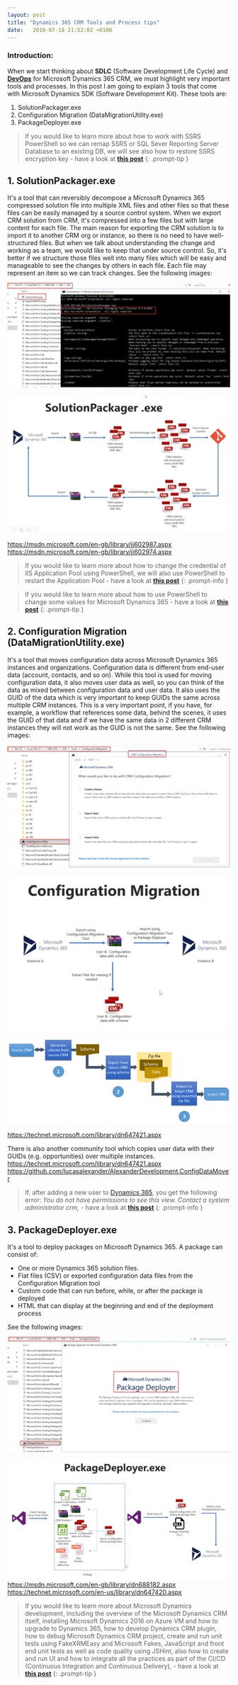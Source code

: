 ```yaml
---
layout: post
title: "Dynamics 365 CRM Tools and Process tips"
date:   2018-07-18 21:52:02 +0100
---
```


### Introduction:

When we start thinking about **SDLC** (Software Development Life Cycle) and [**DevOps**](https://blogs.msdn.microsoft.com/devops/) for Microsoft Dynamics 365 CRM, we must highlight very important tools and processes. In this post I am going to explain 3 tools that come with Microsoft Dynamics SDK (Software Development Kit). These tools are:

1. SolutionPackager.exe
2. Configuration Migration (DataMigrationUtility.exe)
3. PackageDeployer.exe

>If you would like to learn more about how to work with SSRS PowerShell so we can remap SSRS or SQL Sever Reporting Server Database to an existing DB, we will see also how to restore SSRS encryption key - have a look at [**this post**](https://mohamedradwan-devops.github.io/posts/working-with-ssrs-sql-server-reporting-server-powershell/)
{: .prompt-tip }

## 1. SolutionPackager.exe

It\'s a tool that can reversibly decompose a Microsoft Dynamics 365 compressed solution file into multiple XML files and other files so that these files can be easily managed by a source control system. When we export CRM solution from CRM, it\'s compressed into a few files but with large content for each file. The main reason for exporting the CRM solution is to import it to another CRM org or instance, so there is no need to have well-structured files. But when we talk about understanding the change and working as a team, we would like to keep that under source control. So, it\'s better if we structure those files well into many files which will be easy and manageable to see the changes by others in each file. Each file may represent an item so we can track changes. See the following images:

![CRM SolutionPackager](/assets/images/2018/07/CRM-SolutionPackager-1024x478.png)

![CRM SolutionPackager workflow](/assets/images/2018/07/CRM-SolutionPackager-workflow-1024x634.png)

<https://msdn.microsoft.com/en-gb/library/jj602987.aspx>
<https://msdn.microsoft.com/en-gb/library/jj602974.aspx>

>If you would like to learn more about how to change the credential of IIS Application Pool using PowerShell, we will also use PowerShell to restart the Application Pool - have a look at [**this post**](https://mohamedradwan-devops.github.io/posts/working-with-iis-powershell/)
{: .prompt-info }

>If you would like to learn more about how to use PowerShell to change some values for Microsoft Dynamics 365 - have a look at [**this post**](https://mohamedradwan-devops.github.io/posts/working-with-microsoft-dynamics-365-powershell/)
{: .prompt-tip }

## 2. Configuration Migration (DataMigrationUtility.exe)

It\'s a tool that moves configuration data across Microsoft Dynamics 365 instances and organizations. Configuration data is different from end-user data (account, contacts, and so on). While this tool is used for moving configuration data, it also moves user data as well, so you can think of the data as mixed between configuration data and user data. It also uses the GUID of the data which is very important to keep GUIDs the same across multiple CRM instances. This is a very important point, if you have, for example, a workflow that references some data, behind the scenes, it uses the GUID of that data and if we have the same data in 2 different CRM instances they will not work as the GUID is not the same. See the following images:

![CRM Configuration Migration](/assets/images/2018/07/CRM-Configuration-Migration-1024x562.png)

![CRM Configuration Migration workflow](/assets/images/2018/07/CRM-Configuration-Migration-workflow-1024x716.png)

![CRM Configuration Migration process and files](/assets/images/2018/07/CRM-Configuration-Migration-process-and-files.png)

<https://technet.microsoft.com/library/dn647421.aspx>

There is also another community tool which copies user data with their GUIDs (e.g. opportunities) over multiple instances.
<https://technet.microsoft.com/library/dn647421.aspx>
<https://github.com/lucasalexander/AlexanderDevelopment.ConfigDataMover>

>If, after adding a new user to [Dynamics 365](https://dynamics.microsoft.com/en-gb/), you get the following error: *You do not have permissions to see this view. Contact a system administrator crm,* - have a look at [**this post**](https://mohamedradwan-devops.github.io/posts/fix-you-do-not-have-permissions-to-see-this-view-contact-a-system-administrator-crm/)
{: .prompt-info }

## 3. PackageDeployer.exe

It\'s a tool to deploy packages on Microsoft Dynamics 365. A package can consist of:

- One or more Dynamics 365 solution files.
- Flat files (CSV) or exported configuration data files from the Configuration Migration tool
- Custom code that can run before, while, or after the package is deployed
- HTML that can display at the beginning and end of the deployment process

See the following images:

![CRM Package Deployer](/assets/images/2018/07/CRM-Package-Deployer-1024x529.png)

![CRM Package Deployer workflow](/assets/images/2018/07/CRM-Package-Deployer-workflow-1024x550.png)
<https://msdn.microsoft.com/en-gb/library/dn688182.aspx>
<https://technet.microsoft.com/en-us/library/dn647420.aspx>

>If you would like to learn more about Microsoft Dynamics development, including the overview of the Microsoft Dynamics CRM itself, installing Microsoft Dynamics 2016 on Azure VM and how to upgrade to Dynamics 365, how to develop Dynamics CRM plugin, how to debug Microsoft Dynamics CRM project, create and run unit tests using FakeXRMEasy and Microsoft Fakes, JavaScript and front end unit tests as well as code quality using JSHint, also how to create and run UI and how to integrate all the practices as part of the CI/CD (Continuous Integration and Continuous Delivery), - have a look at [**this post**](https://mohamedradwan-devops.github.io/posts/devops-for-microsoft-dynamics/)
{: .prompt-tip }

